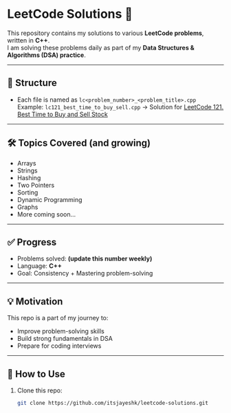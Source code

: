 # LeetCode Solutions 🚀

This repository contains my solutions to various **LeetCode problems**, written in **C++**.  
I am solving these problems daily as part of my **Data Structures & Algorithms (DSA) practice**.  

---

## 📂 Structure
- Each file is named as `lc<problem_number>_<problem_title>.cpp`  
  Example: `lc121_best_time_to_buy_sell.cpp` → Solution for [LeetCode 121. Best Time to Buy and Sell Stock](https://leetcode.com/problems/best-time-to-buy-and-sell-stock/)

---

## 🛠️ Topics Covered (and growing)
- Arrays
- Strings
- Hashing
- Two Pointers
- Sorting
- Dynamic Programming
- Graphs
- More coming soon...

---

## ✅ Progress
- Problems solved: **(update this number weekly)**
- Language: **C++**
- Goal: Consistency + Mastering problem-solving

---

## 💡 Motivation
This repo is a part of my journey to:
- Improve problem-solving skills
- Build strong fundamentals in DSA
- Prepare for coding interviews

---

## 🌟 How to Use
1. Clone this repo:
   ```bash
   git clone https://github.com/itsjayeshk/leetcode-solutions.git

